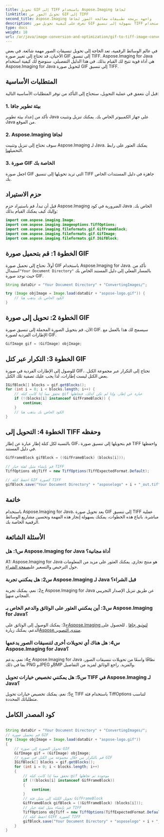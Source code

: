 ```yaml
---
title: تحويل GIF إلى TIFF باستخدام Aspose.Imaging لجافا
linktitle: تحويل الصور من GIF إلى TIFF
second_title: Aspose.Imaging واجهة برمجة تطبيقات معالجة الصور لجافا
description: تعرف على كيفية تحويل صور GIF بسهولة إلى تنسيق TIFF باستخدام Aspose.Imaging for Java. سيساعدك هذا الدليل التفصيلي خطوة بخطوة على البدء باستخدام هذه الأداة القوية.
type: docs
weight: 18
url: /ar/java/image-conversion-and-optimization/gif-to-tiff-image-conversion/
---
```

في عالم الوسائط الرقمية، تعد الحاجة إلى تحويل تنسيقات الصور مهمة شائعة. في بعض الأحيان، قد تحتاج إلى تغيير صورة GIF إلى تنسيق TIFF. Aspose.Imaging for Java هي أداة قوية تتيح لك القيام بذلك. في هذا الدليل التفصيلي، سنوضح لك كيفية استخدام Aspose.Imaging for Java لتحويل صورة GIF إلى تنسيق TIFF.

## المتطلبات الأساسية

قبل أن نتعمق في عملية التحويل، ستحتاج إلى التأكد من توفر المتطلبات الأساسية التالية:

### 1. بيئة تطوير جافا

تأكد من إعداد بيئة تطوير Java على جهاز الكمبيوتر الخاص بك. يمكنك تنزيل وتثبيت Java من الموقع.

### 2. Aspose.Imaging لجافا

 سوف تحتاج إلى تنزيل وتثبيت Aspose.Imaging لـ Java. يمكنك العثور على رابط التحميل[هنا](https://releases.aspose.com/imaging/java/).

### 3. صورة GIF الخاصة بك

اجعل صورة GIF التي تريد تحويلها إلى تنسيق TIFF جاهزة في دليل المستندات الخاص بك.

## حزم الاستيراد

قبل أن تبدأ، قم باستيراد حزم Aspose.Imaging الضرورية في كود Java الخاص بك. وإليك كيف يمكنك القيام بذلك:

```java
import com.aspose.imaging.Image;
import com.aspose.imaging.imageoptions.TiffOptions;
import com.aspose.imaging.fileformats.gif.GifFrameBlock;
import com.aspose.imaging.fileformats.gif.GifImage;
import com.aspose.imaging.fileformats.gif.IGifBlock;
```

## الخطوة 1: قم بتحميل صورة GIF

 أولاً، تحتاج إلى تحميل صورة GIF باستخدام Aspose.Imaging for Java. تأكد من استبدال`"Your Document Directory"` بالمسار الفعلي إلى دليل المستند الخاص بك حيث توجد صورة GIF.

```java
String dataDir = "Your Document Directory" + "ConvertingImages/";

try (Image objImage = Image.load(dataDir + "aspose-logo.gif")) {
    // الكود الخاص بك يذهب هنا
}
```

## الخطوة 2: تحويل إلى صورة GIF

الآن، قم بتحويل الصورة المحملة إلى تنسيق صورة GIF. سيسمح لك هذا بالعمل مع الإطارات الفردية لصورة GIF.

```java
GifImage gif = (GifImage) objImage;
```

## الخطوة 3: التكرار عبر كتل GIF

للوصول إلى الإطارات الفردية في صورة GIF، تحتاج إلى التكرار عبر مجموعة الكتل. بعض الكتل ليست إطارات، لذا يجب عليك تصفية تلك الكتل.

```java
IGifBlock[] blocks = gif.getBlocks();
for (int i = 0; i < blocks.length; i++) {
    // تحقق مما إذا كانت كتلة gif عبارة عن إطار، وإذا لم تكن كذلك، فتجاهلها
    if (!(blocks[i] instanceof GifFrameBlock)) {
        continue;
    }
    // الكود الخاص بك يذهب هنا
}
```

## الخطوة 4: التحويل إلى TIFF وحفظه

بالنسبة لكل كتلة إطار عبارة عن إطار GIF، قم بتحويلها إلى تنسيق صورة TIFF واحفظها في دليل المستند.

```java
GifFrameBlock gifBlock = ((GifFrameBlock) (blocks[i]));

// قم بإنشاء مثيل لفئة خيار TIFF
TiffOptions objTiff = new TiffOptions(TiffExpectedFormat.Default);

// احفظ كتلة GIF كصورة TIFF
gifBlock.save("Your Document Directory" + "asposelogo" + i + "_out.tif", objTiff);
```

## خاتمة

باستخدام Aspose.Imaging for Java، يعد تحويل صورة GIF إلى تنسيق TIFF عملية مباشرة. باتباع هذه الخطوات، يمكنك بسهولة إنجاز هذه المهمة وتحسين مشاريع الوسائط الرقمية الخاصة بك.

## الأسئلة الشائعة

### س1: هل Aspose.Imaging for Java أداة مجانية؟

 A1: Aspose.Imaging for Java هو منتج تجاري. يمكنك العثور على مزيد من المعلومات حول الترخيص والتسعير على[صفحة الشراء](https://purchase.aspose.com/buy).

### س2: هل يمكنني تجربة Aspose.Imaging لـ Java قبل الشراء؟

 ج2: نعم، يمكنك تجربة Aspose.Imaging for Java عن طريق تنزيل الإصدار التجريبي المجاني من[هنا](https://releases.aspose.com/).

### س3: أين يمكنني العثور على الوثائق والدعم الخاص بـ Aspose.Imaging for Java؟

 ج3: يمكنك الوصول إلى الوثائق على[Aspose.Imaging لتوثيق جافا](https://reference.aspose.com/imaging/java/) . للحصول على الدعم، يمكنك زيارة[Aspose.منتدى التصوير](https://forum.aspose.com/).

### س4: هل هناك أي تحويلات أخرى لتنسيقات الصور يدعمها Aspose.Imaging for Java؟

ج4: نعم، يدعم Aspose.Imaging for Java نطاقًا واسعًا من تحويلات تنسيقات الصور، بما في ذلك PNG وJPEG وBMP والمزيد. راجع الوثائق لمزيد من التفاصيل.

### س5: هل يمكنني تخصيص خيارات تحويل TIFF في Aspose.Imaging لـ Java؟

ج5: نعم، يمكنك تخصيص خيارات تحويل TIFF باستخدام فئة TiffOptions لتناسب متطلباتك المحددة.



## كود المصدر الكامل
```java
		
String dataDir = "Your Document Directory" + "ConvertingImages/";
// قم بتحميل صورة GIF
try (Image objImage = Image.load(dataDir + "aspose-logo.gif"))
{
	// تحويل الصورة إلى صورة GIF
	GifImage gif = (GifImage) objImage;
	// قم بالتكرار من خلال مجموعة من الكتل في صورة GIF
	IGifBlock[] blocks = gif.getBlocks();
	for (int i = 0; i < blocks.length; i++)
	{
		// تحقق مما إذا كانت كتلة gif موجودة ثم تجاهلها
		if (!(blocks[i] instanceof GifFrameBlock))
		{
			continue;
		}
		// تحويل الكتلة إلى مثيل فئة GifFrameBlock
		GifFrameBlock gifBlock = ((GifFrameBlock) (blocks[i]));
		// قم بإنشاء مثيل لفئة خيار TIFF
		TiffOptions objTiff = new TiffOptions(TiffExpectedFormat.Default);
		// احفظ كتلة GIFF كصورة TIFF
		gifBlock.save("Your Document Directory" + "asposelogo" + i + "_out.tif", objTiff);
	}
}
		
```